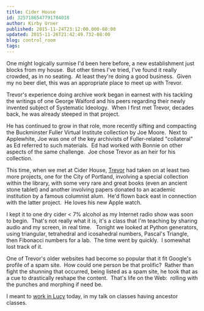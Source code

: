 ```yaml
---
title: Cider House
id: 3257186547791784018
author: Kirby Urner
published: 2015-11-24T23:12:00.000-08:00
updated: 2015-11-26T21:42:49.732-08:00
blog: control_room
tags: 
---
```


[](https://www.flickr.com/photos/kirbyurner/23235498531/in/dateposted-public/)

One might logically surmise I'd been here before, a new establishment just blocks from my house.  But other times I've tried, I've found it really crowded, as in no seating.  At least they're doing a good business.  Given my no beer diet, this was an appropriate place to meet up with Trevor.

Trevor's experience doing archive work began in earnest with his tackling the writings of one George Walford and his peers regarding their newly invented subject of Systematic Ideology.  When I first met Trevor, decades back, he was already steeped in that project.

He has continued to grow in that role, more recently sifting and compacting the Buckminster Fuller Virtual Institute collection by Joe Moore.  Next to Applewhite, Joe was one of the key archivists of Fuller-related "collateral" as Ed referred to such materials.  Ed had worked with Bonnie on other aspects of the same challenge.  Joe chose Trevor as an heir for his collection.

This time, when we met at Cider House, [Trevor](http://controlroom.blogspot.com/2010/03/arts-and-crafts.html) had taken on at least two more projects, one for the City of Portland, involving a special collection within the library, with some very rare and great books (even an ancient stone tablet) and another involving papers donated to an academic institution by a famous columnist alum.  He'd flown back east in connection with the latter project.  He loves his new Apple watch.

I kept it to one dry cider < 7% alcohol as my Internet radio show was soon to begin.  That's not really what it is, it's a class that I'm teaching by sharing audio and my screen, in real time.   Tonight we looked at Python generators, using triangular, tetrahedral and icosahedral numbers, Pascal's Triangle, then Fibonacci numbers for a lab.  The time went by quickly.  I somewhat lost track of it.

One of Trevor's older websites had become so popular that it fit Google's profile of a spam site.  How could one person be that prolific?  Rather than fight the shunning that occurred, being listed as a spam site, he took that as a cue to drastically reshape the content.  That's life on the Web:  rolling with the punches and morphing if need be.

I meant to [work in Lucy](http://mybizmo.blogspot.com/2009/03/field-trip-to-seattle.html) today, in my talk on classes having ancestor classes.

[](https://www.flickr.com/photos/kirbyurner/23267848896/in/dateposted-public/)